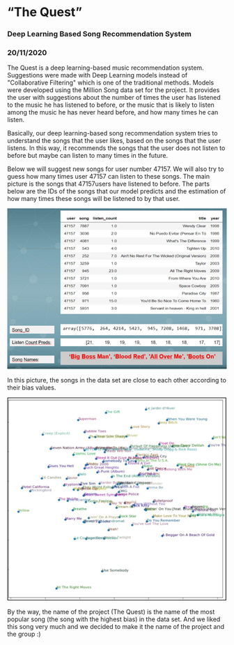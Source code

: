 # “The Quest”


### Deep Learning Based Song Recommendation System

### 20/11/2020


The Quest is a deep learning-based music recommendation system. Suggestions were made with Deep Learning models instead of "Collaborative Filtering" which is one of the traditional methods. Models were developed using the Million Song data set for the project. It provides the user with suggestions about the number of times the user has listened to the music he has listened to before, or the music that is likely to listen among the music he has never heard before, and how many times he can listen.

Basically, our deep learning-based song recommendation system tries to understand the songs that the user likes, based on the songs that the user listens. In this way, it recommends the songs that the user does not listen to before but maybe can listen to many times in the future.

Below we will suggest new songs for user number 47157. We will also try to guess how many times user 47157 can listen to these songs. The main picture is the songs that 47157users have listened to before. The parts below are the IDs of the songs that our model predicts and the estimation of how many times these songs will be listened to by that user.


![image](recommendation.PNG)



In this picture, the songs in the data set are close to each other according to their bias values.



![image](bias_similarity.PNG)





By the way, the name of the project (The Quest) is the name of the most popular song (the song with the highest bias) in the data set. And we liked this song very much and we decided to make it the name of the project and the group :)
